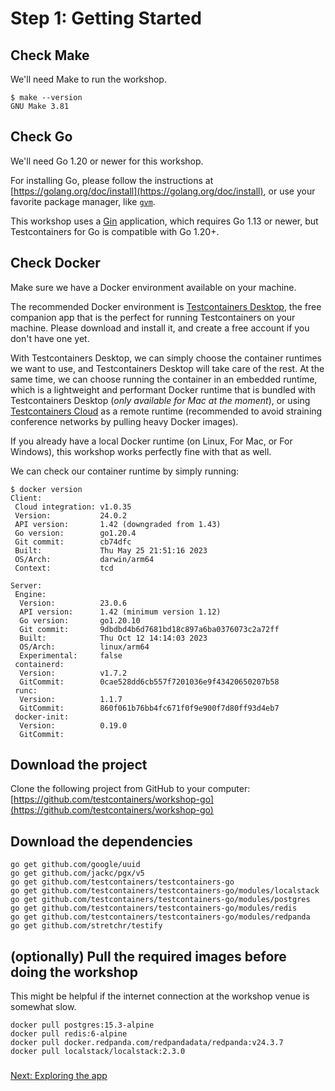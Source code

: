 # Step 1: Getting Started

## Check Make

We'll need Make to run the workshop. 

```shell
$ make --version
GNU Make 3.81
```

## Check Go

We'll need Go 1.20 or newer for this workshop.

For installing Go, please follow the instructions at [https://golang.org/doc/install](https://golang.org/doc/install), or use your favorite package manager, like [`gvm`](https://github.com/andrewkroh/gvm).

This workshop uses a [Gin](https://gin-gonic.com) application, which requires Go 1.13 or newer, but Testcontainers for Go is compatible with Go 1.20+.

## Check Docker

Make sure we have a Docker environment available on your machine. 

The recommended Docker environment is [Testcontainers Desktop](https://testcontainers.com/desktop), the free companion app that is the perfect for running Testcontainers on your machine. Please download and install it, and create a free account if you don't have one yet.

With Testcontainers Desktop, we can simply choose the container runtimes we want to use, and Testcontainers Desktop will take care of the rest. At the same time, we can choose running the container in an embedded runtime, which is a lightweight and performant Docker runtime that is bundled with Testcontainers Desktop (_only available for Mac at the moment_), or using [Testcontainers Cloud](https://testcontainers.com/cloud) as a remote runtime (recommended to avoid straining conference networks by pulling heavy Docker images).

If you already have a local Docker runtime (on Linux, For Mac, or For Windows), this workshop works perfectly fine with that as well.

We can check our container runtime by simply running: 

```shell
$ docker version
Client:
 Cloud integration: v1.0.35
 Version:           24.0.2
 API version:       1.42 (downgraded from 1.43)
 Go version:        go1.20.4
 Git commit:        cb74dfc
 Built:             Thu May 25 21:51:16 2023
 OS/Arch:           darwin/arm64
 Context:           tcd

Server:
 Engine:
  Version:          23.0.6
  API version:      1.42 (minimum version 1.12)
  Go version:       go1.20.10
  Git commit:       9dbdbd4b6d7681bd18c897a6ba0376073c2a72ff
  Built:            Thu Oct 12 14:14:03 2023
  OS/Arch:          linux/arm64
  Experimental:     false
 containerd:
  Version:          v1.7.2
  GitCommit:        0cae528dd6cb557f7201036e9f43420650207b58
 runc:
  Version:          1.1.7
  GitCommit:        860f061b76bb4fc671f0f9e900f7d80ff93d4eb7
 docker-init:
  Version:          0.19.0
  GitCommit: 
```

## Download the project

Clone the following project from GitHub to your computer:  
[https://github.com/testcontainers/workshop-go](https://github.com/testcontainers/workshop-go)

## Download the dependencies

```shell
go get github.com/google/uuid
go get github.com/jackc/pgx/v5
go get github.com/testcontainers/testcontainers-go
go get github.com/testcontainers/testcontainers-go/modules/localstack
go get github.com/testcontainers/testcontainers-go/modules/postgres
go get github.com/testcontainers/testcontainers-go/modules/redis
go get github.com/testcontainers/testcontainers-go/modules/redpanda
go get github.com/stretchr/testify
```

## \(optionally\) Pull the required images before doing the workshop

This might be helpful if the internet connection at the workshop venue is somewhat slow.

```text
docker pull postgres:15.3-alpine
docker pull redis:6-alpine
docker pull docker.redpanda.com/redpandadata/redpanda:v24.3.7
docker pull localstack/localstack:2.3.0
```

### 
[Next: Exploring the app](step-2-exploring-the-app.md)
